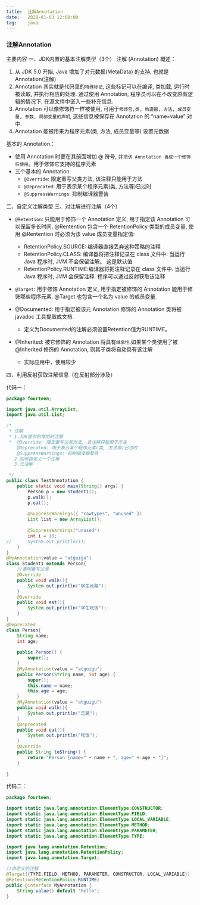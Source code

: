 ```yaml
---
title:  注解Annotation
date:   2020-01-03 12:00:00
tag:    java
---
```


### 注解Annotation




主要内容
一、JDK内置的基本注解类型（3个）
注解 (Annotation) 概述：
1. 从 JDK 5.0 开始, Java 增加了对元数据(MetaData) 的支持, 也就是 Annotation(注解)
2. Annotation 其实就是代码里的`特殊标记`, 这些标记可以在编译, 类加载, 运行时被读取, 并执行相应的处理. 通过使用 Annotation, 程序员可以在不改变原有逻辑的情况下, 在源文件中嵌入一些补充信息.
3. Annotation 可以像修饰符一样被使用, 可用于`修饰包,类, 构造器, 方法, 成员变量, 参数, 局部变量的声明`, 这些信息被保存在 Annotation 的 “name=value” 对中.
4. Annotation 能被用来为程序元素(类, 方法, 成员变量等) 设置元数据

基本的 Annotation：
- 使用 Annotation 时要在其前面增加 @ 符号, 并`把该 Annotation 当成一个修饰符使用`。用于修饰它支持的程序元素
- 三个基本的 Annotation:
    - `@Override`: 限定重写父类方法, 该注释只能用于方法
    - `@Deprecated`: 用于表示某个程序元素(类, 方法等)已过时
    - `@SuppressWarnings`: 抑制编译器警告


二、自定义注解类型
三、对注解进行注解（4个）
- `@Retention`: 只能用于修饰一个 Annotation 定义, 用于指定该 Annotation 可以保留多长时间, @Rentention 包含一个 RetentionPolicy 类型的成员变量, 使用 @Rentention 时必须为该 value 成员变量指定值:

    - RetentionPolicy.SOURCE: 编译器直接丢弃这种策略的注释
    - RetentionPolicy.CLASS: 编译器将把注释记录在 class 文件中. 当运行 Java 程序时, JVM 不会保留注解。 这是默认值
    - RetentionPolicy.RUNTIME:编译器将把注释记录在 class 文件中. 当运行 Java 程序时, JVM 会保留注释. 程序可以通过反射获取该注释

- `@Target`: 用于修饰 Annotation 定义, 用于指定被修饰的 Annotation 能用于修饰哪些程序元素. @Target 也包含一个名为 value 的成员变量.
- @Documented: 用于指定被该元 Annotation 修饰的 Annotation 类将被 javadoc 工具提取成文档.
    - 定义为Documented的注解必须设置Retention值为RUNTIME。
- @Inherited: 被它修饰的 Annotation 将具有`继承性`.如果某个类使用了被 @Inherited 修饰的 Annotation, 则其子类将自动具有该注解
    - 实际应用中，使用较少


四、利用反射获取注解信息（在反射部分涉及）


代码一：
```java
package fourteen;

import java.util.ArrayList;
import java.util.List;

/*
 * 注解
 * 1.JDK提供的常用的注解
 *  @Override: 限定重写父类方法, 该注释只能用于方法
	@Deprecated: 用于表示某个程序元素(类, 方法等)已过时
	@SuppressWarnings: 抑制编译器警告
   2.如何自定义一个注解
   3.元注解

 */
public class TestAnnotation {
	public static void main(String[] args) {
		Person p = new Student1();
		p.walk();
		p.eat();
		
		@SuppressWarnings({ "rawtypes", "unused" })
		List list = new ArrayList();
		
		@SuppressWarnings("unused")
		int i = 10;
//		System.out.println(i);
	}
}
@MyAnnotation(value = "atguigu")
class Student1 extends Person{
	//表明重写父类
	@Override
	public void walk(){
		System.out.println("学生走路");
	}
	@Override
	public void eat(){
		System.out.println("学生吃饭");
	}
}
@Deprecated
class Person{
	String name;
	int age;
	
	public Person() {
		super();
	}
	@MyAnnotation(value = "atguigu")
	public Person(String name, int age) {
		super();
		this.name = name;
		this.age = age;
	}
	@MyAnnotation(value = "atguigu")
	public void walk(){
		System.out.println("走路");
	}
	@Deprecated
	public void eat(){
		System.out.println("吃饭");
	}
	@Override
	public String toString() {
		return "Person [name=" + name + ", age=" + age + "]";
	}
	
}
```

代码二：
```java
package fourteen;

import static java.lang.annotation.ElementType.CONSTRUCTOR;
import static java.lang.annotation.ElementType.FIELD;
import static java.lang.annotation.ElementType.LOCAL_VARIABLE;
import static java.lang.annotation.ElementType.METHOD;
import static java.lang.annotation.ElementType.PARAMETER;
import static java.lang.annotation.ElementType.TYPE;

import java.lang.annotation.Retention;
import java.lang.annotation.RetentionPolicy;
import java.lang.annotation.Target;

//自定义的注解
@Target({TYPE,FIELD, METHOD, PARAMETER, CONSTRUCTOR, LOCAL_VARIABLE})
@Retention(RetentionPolicy.RUNTIME)
public @interface MyAnnotation {
	String value() default "hello";
}
```